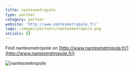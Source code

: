 ```yaml
---
title: nantesmetropole
type: partner
category: partner
website: 'http://www.nantesmetropole.fr/'
logo: /images/partners/nantesmetropole.png
socials: []
---
```


Find nantesmetropole on [http://www.nantesmetropole.fr/](http://www.nantesmetropole.fr/)

![nantesmetropole](/images/partners/nantesmetropole.png)
